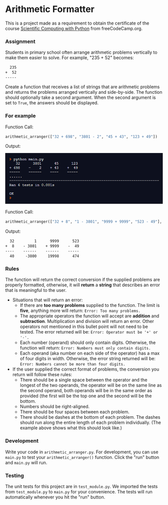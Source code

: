 # Arithmetic Formatter

This is a project made as a requirement to obtain the certificate of the course [Scientific Computing with Python](https://www.freecodecamp.org/learn/scientific-computing-with-python/) from freeCodeCamp.org.

### Assignment

Students in primary school often arrange arithmetic problems vertically to make them easier to solve. For example, "235 + 52" becomes:
```
  235
+  52
-----
```

Create a function that receives a list of strings that are arithmetic problems and returns the problems arranged vertically and side-by-side. The function should optionally take a second argument. When the second argument is set to `True`, the answers should be displayed.

### For example

Function Call:
```py
arithmetic_arranger(["32 + 698", "3801 - 2", "45 + 43", "123 + 49"])
```

Output:

![alt text](https://github.com/math-reis/basic-projects/blob/main/arithmetic-formatter/image.png?raw=true)

Function Call:
```py
arithmetic_arranger(["32 + 8", "1 - 3801", "9999 + 9999", "523 - 49"], True)
```

Output:
```
  32         1      9999      523
+  8    - 3801    + 9999    -  49
----    ------    ------    -----
  40     -3800     19998      474
```

### Rules

The function will return the correct conversion if the supplied problems are properly formatted, otherwise, it will **return** a **string** that describes an error that is meaningful to the user.  


* Situations that will return an error:
  * If there are **too many problems** supplied to the function. The limit is **five**, anything more will return:
    `Error: Too many problems.`
  * The appropriate operators the function will accept are **addition** and **subtraction**. Multiplication and division will return an error. Other operators not mentioned in this bullet point will not need to be tested. The error returned will be:
    `Error: Operator must be '+' or '-'.`
  * Each number (operand) should only contain digits. Otherwise, the function will return:
    `Error: Numbers must only contain digits.`
  * Each operand (aka number on each side of the operator) has a max of four digits in width. Otherwise, the error string returned will be:
    `Error: Numbers cannot be more than four digits.`
*  If the user supplied the correct format of problems, the conversion you return will follow these rules:
    * There should be a single space between the operator and the longest of the two operands, the operator will be on the same line as the second operand, both operands will be in the same order as provided (the first will be the top one and the second will be the bottom.
    * Numbers should be right-aligned.
    * There should be four spaces between each problem.
    * There should be dashes at the bottom of each problem. The dashes should run along the entire length of each problem individually. (The example above shows what this should look like.)

### Development

Write your code in `arithmetic_arranger.py`. For development, you can use `main.py` to test your `arithmetic_arranger()` function. Click the "run" button and `main.py` will run.

### Testing 

The unit tests for this project are in `test_module.py`. We imported the tests from `test_module.py` to `main.py` for your convenience. The tests will run automatically whenever you hit the "run" button.

